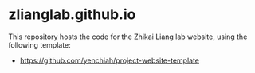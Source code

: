 # zlianglab.github.io

This repository hosts the code for the Zhikai Liang lab website, using the following template:
- https://github.com/yenchiah/project-website-template

